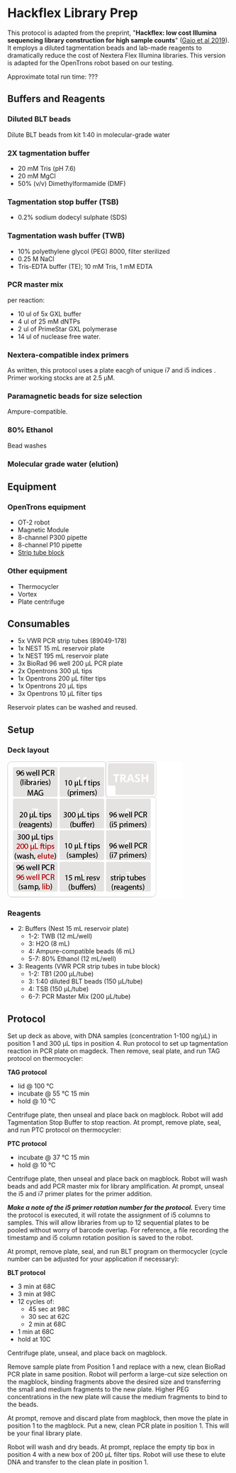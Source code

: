 # Hackflex Library Prep

This protocol is adapted from the preprint, "**Hackflex: low cost Illumina sequencing library construction for high sample counts**" ([Gaio et al 2019](https://www.biorxiv.org/content/10.1101/779215v1.abstract)). It employs a diluted tagmentation beads and lab-made reagents to dramatically reduce the cost of Nextera Flex Illumina libraries. This version is adapted for the OpenTrons robot based on our testing.

Approximate total run time: ???


## Buffers and Reagents

### Diluted BLT beads

Dilute BLT beads from kit 1:40 in molecular-grade water
 
 
### 2X tagmentation buffer

- 20 mM Tris (pH 7.6)
- 20 mM MgCl
- 50% (v/v) Dimethylformamide (DMF)


### Tagmentation stop buffer (TSB)

-  0.2% sodium dodecyl sulphate (SDS)


### Tagmentation wash buffer (TWB)

- 10% polyethylene glycol (PEG) 8000, filter sterilized
- 0.25 M NaCl
- Tris-EDTA buffer (TE);  10 mM Tris,  1 mM EDTA

### PCR master mix
per reaction:

- 10 ul of 5x GXL buffer
- 4 ul of 25 mM dNTPs
- 2 ul of PrimeStar GXL polymerase
- 14 ul of nuclease free water.

### Nextera-compatible index primers

As written, this protocol uses a plate eacgh of unique i7 and i5
indices . Primer working stocks are at 2.5 µM.


### Paramagnetic beads for size selection

Ampure-compatible. 

### 80% Ethanol

Bead washes

### Molecular grade water (elution)

## Equipment
### OpenTrons equipment

- OT-2 robot
- Magnetic Module
- 8-channel P300 pipette
- 8-channel P10 pipette
- [Strip tube block](../../Labware/PCR_tube_block)


### Other equipment

- Thermocycler
- Vortex
- Plate centrifuge


## Consumables

- 5x VWR PCR strip tubes (89049-178)
- 1x NEST 15 mL reservoir plate
- 1x NEST 195 mL reservoir plate
- 3x BioRad 96 well 200 µL PCR plate
- 2x Opentrons 300 µL tips
- 1x Opentrons 200 µL filter tips
- 1x Opentrons 20 µL tips
- 3x Opentrons 10 µL filter tips

Reservoir plates can be washed and reused. 


## Setup

### Deck layout

![isolate extraction deck layout](./deckmap_hackflex.png)

### Reagents

- 2: Buffers (Nest 15 mL reservoir plate)
	- 1-2: TWB (12 mL/well)
	- 3: H2O (8 mL)
	- 4: Ampure-compatible beads (6 mL)
	- 5-7: 80% Ethanol (12 mL/well)
- 3: Reagents (VWR PCR strip tubes in tube block)
	- 1-2: TB1 (200 µL/tube)
	- 3: 1:40 diluted BLT beads (150 µL/tube)
	- 4: TSB (150 µL/tube)
	- 6-7: PCR Master Mix (200 µL/tube)

## Protocol

Set up deck as above, with DNA samples (concentration 1-100 ng/µL) in position 1 and 300 µL tips in position 4. Run protocol to set up tagmentation reaction in PCR plate on magdeck. Then remove, seal plate, and run TAG protocol on thermocycler:

**TAG protocol**

- lid @ 100 °C
- incubate @ 55 °C 15 min
- hold @ 10 °C

Centrifuge plate, then unseal and place back on magblock. Robot will add Tagmentation Stop Buffer to stop reaction. At prompt, remove plate, seal, and run PTC protocol on thermocycler:

**PTC protocol**

- incubate @ 37 °C 15 min
- hold @ 10 °C

Centrifuge plate, then unseal and place back on magblock. Robot will wash beads and add PCR master mix for library amplification. At prompt, unseal the i5 and i7 primer plates for the primer addition.

***Make a note of the i5 primer rotation number for the protocol.*** Every time the protocol is executed, it will rotate the assignment of i5 columns to samples. This will allow libraries from up to 12 sequential plates to be pooled without worry of barcode overlap. For reference, a file recording the timestamp and i5 column rotation position is saved to the robot.

At prompt, remove plate, seal, and run BLT program on thermocycler (cycle number can be adjusted for your application if necessary):

**BLT protocol**

- 3 min at 68C
- 3 min at 98C
- 12 cycles of:
	- 45 sec at 98C
	- 30 sec at 62C
	- 2 min at 68C
- 1 min at 68C
- hold at 10C



Centrifuge plate, unseal, and place back on magblock.

Remove sample plate from Position 1 and replace with a new, clean BioRad PCR plate in same position. Robot will perform a large-cut size selection on the magblock, binding fragments above the desired size and transferring the small and medium fragments to the new plate. Higher PEG concentrations in the new plate will cause the medium fragments to bind to the beads.

At prompt, remove and discard plate from magblock, then move the plate in position 1 to the magblock. Put a new, clean PCR plate in position 1. This will be your final library plate.

Robot will wash and dry beads. At prompt, replace the empty tip box in position 4 with a new box of 200 µL filter tips. Robot will use these to elute DNA and transfer to the clean plate in position 1. 